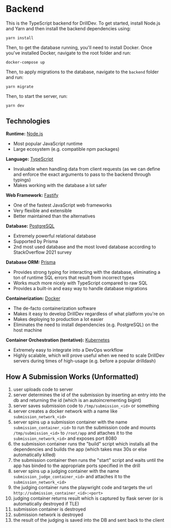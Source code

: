 # Backend

This is the TypeScript backend for DrillDev. To get started, install Node.js and Yarn and then install the backend dependencies using:

```shell script
yarn install
```

Then, to get the database running, you'll need to install Docker. Once you've installed Docker, navigate to the root folder and run:

```shell script
docker-compose up
```

Then, to apply migrations to the database, navigate to the `backend` folder and run:

```shell script
yarn migrate
```

Then, to start the server, run:

```shell script
yarn dev
```

## Technologies

**Runtime:** [Node.js](https://nodejs.org)

- Most popular JavaScript runtime
- Large ecosystem (e.g. compatible npm packages)

**Language:** [TypeScript](https://www.typescriptlang.org/)

- Invaluable when handling data from client requests (as we can define and enforce the exact arguments to pass to the backend through typings)
- Makes working with the database a lot safer

**Web Framework:** [Fastify](https://fastify.io)

- One of the fastest JavaScript web frameworks
- Very flexible and extensible
- Better maintained than the alternatives

**Database:** [PostgreSQL](https://www.postgresql.org/)

- Extremely powerful relational database
- Supported by Prisma
- 2nd most used database and the most loved database according to StackOverflow 2021 survey

**Database ORM:** [Prisma](http://prisma.io/)

- Provides strong typing for interacting with the database, eliminating a ton of runtime SQL errors that result from incorrect types
- Works much more nicely with TypeScript compared to raw SQL
- Provides a built-in and easy way to handle database migrations

**Containerization:** [Docker](https://docker.com)

- The de-facto containerization software
- Makes it easy to develop DrillDev regardless of what platform you're on
- Makes deploying to production a lot easier
- Eliminates the need to install dependencies (e.g. PostgreSQL) on the host machine

**Container Orchestration (tentative):** [Kubernetes](https://kubernetes.io)

- Extremely easy to integrate into a DevOps workflow
- Highly scalable, which will prove useful when we need to scale DrillDev servers during times of high-usage (e.g. before a popular drilldash)


## How A Submission Works (Unformatted)

1. user uploads code to server
2. server determines the id of the submission by inserting an entry into the db and returning the id (which is an autoincrementing bigint)
3. server saves submission code to `/tmp/submission_<id>` or something
4. server creates a docker network with a name like `submission_network_<id>`
5. server spins up a submission container with the name `submission_container_<id>` to run the submission code and mounts `/tmp/submission_<id>` to `/root/app` and attaches it to the `submission_network_<id>` and exposes port 8080
6. the submission container runs the "build" script which installs all the dependencies and builds the app (which takes max 30s or else automatically killed)
7. the submission container then runs the "start" script and waits until the app has binded to the appropriate ports specified in the drill
8. server spins up a judging container with the name `submission_judge_container_<id>` and attaches it to the `submission_network_<id>`
9. the judging container runs the playwright code and targets the url `http://submission_container_<id>:<port>`
10. judging container returns result which is captured by flask server (or is automatically destroyed if TLE)
11. submission container is destroyed
12. submission network is destroyed
13. the result of the judging is saved into the DB and sent back to the client
